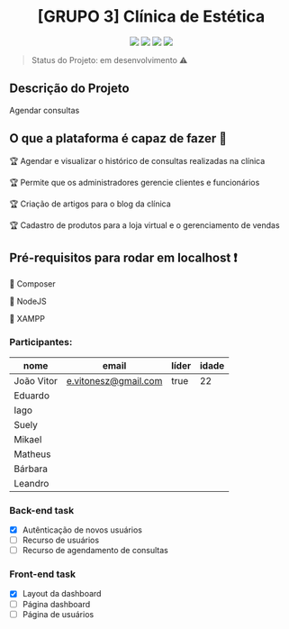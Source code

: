 <h1 align="center">[GRUPO 3] Clínica de Estética</h1>
  
<p align="center">
  <img src="https://img.shields.io/static/v1?label=laravel&message=framework&color=red&style=for-the-badge&logo=LARAVEL"/>
  <img src="https://img.shields.io/static/v1?label=Netlify&message=deploy&color=blue&style=for-the-badge&logo=netlify"/>
  <img src="http://img.shields.io/static/v1?label=STATUS&message=EM%20DESENVOLVIMENTO&color=yellow&style=for-the-badge"/>
  <img src="http://img.shields.io/static/v1?label=TESTES&message=0&color=red&style=for-the-badge"/>  
</p>

> Status do Projeto: em desenvolvimento :warning:
## Descrição do Projeto
<p align="justify"> Agendar consultas </p>

## O que a plataforma é capaz de fazer :checkered_flag:

:trophy: Agendar e visualizar o histórico de consultas realizadas na clínica

:trophy: Permite que os administradores gerencie clientes e funcionários

:trophy: Criação de artigos para o blog da clínica

:trophy: Cadastro de produtos para a loja virtual e o gerenciamento de vendas

## Pré-requisitos para rodar em localhost :exclamation:

:dash: Composer

:dash: NodeJS

:dash: XAMPP


### Participantes: 
|nome|email|líder|idade|
| -------- | -------- | -------- | -------- |
|João Vitor|e.vitonesz@gmail.com|true|22|
|Eduardo||||
|Iago||||
|Suely||||
|Mikael||||
|Matheus||||
|Bárbara||||
|Leandro||||

### Back-end task  

- [X] Autênticação de novos usuários
- [ ] Recurso de usuários
- [ ] Recurso de agendamento de consultas

### Front-end task  

- [X] Layout da dashboard
- [ ] Página dashboard
- [ ] Página de usuários
